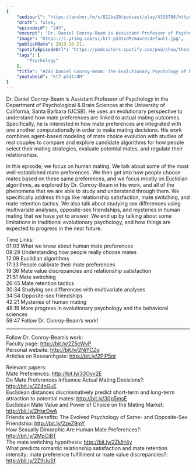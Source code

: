 ```yaml
---
{
	"audiourl": "https://anchor.fm/s/822ba20/podcast/play/4338786/https%3A%2F%2Fd3ctxlq1ktw2nl.cloudfront.net%2Fproduction%2F2019-7-23%2F21594066-44100-2-fdfc851af63f5.m4a",
	"draft": false,
	"episodeid": "245",
	"excerpt": "Dr. Daniel Conroy-Beam is Assistant Professor of Psychology in the Department of Psychological & Brain Sciences at the University of California, Santa Barbara (UCSB). He uses an evolutionary perspective to understand how mate preferences are linked to actual mating outcomes. Specifically, he is interested in how mate preferences are integrated with one another computationally in order to make mating decisions. His work combines agent-based modeling of mate choice evolution with studies of real couples to compare and explore candidate algorithms for how people select their mating strategies, evaluate potential mates, and regulate their relationships.",
	"image": "https://i.ytimg.com/vi/kt7-p53tcdM/maxresdefault.jpg",
	"publishDate": 2019-10-21,
	"spotifyEpisodeUrl": "https://podcasters.spotify.com/pod/show/thedissenter/episodes/245-Daniel-Conroy-Beam-The-Evolutionary-Psychology-of-Mating-e52tl2",
	"tags": [
		"Psychology"
	],
	"title": "#245 Daniel Conroy-Beam: The Evolutionary Psychology of Mating",
	"youtubeid": "kt7-p53tcdM"
}
---
```

Dr. Daniel Conroy-Beam is Assistant Professor of Psychology in the Department of Psychological & Brain Sciences at the University of California, Santa Barbara (UCSB). He uses an evolutionary perspective to understand how mate preferences are linked to actual mating outcomes. Specifically, he is interested in how mate preferences are integrated with one another computationally in order to make mating decisions. His work combines agent-based modeling of mate choice evolution with studies of real couples to compare and explore candidate algorithms for how people select their mating strategies, evaluate potential mates, and regulate their relationships.

In this episode, we focus on human mating. We talk about some of the most well-established mate preferences. We then get into how people choose mates based on these same preferences, and we focus mostly on Euclidian algorithms, as explored by Dr. Conroy-Beam in his work, and all of the phenomena that we are able to study and understand through them. We specifically address things like relationship satisfaction, mate switching, and mate retention tactics. We also talk about studying sex differences using multivariate analyses, opposite-sex friendships, and mysteries in human mating that we have yet to answer. We end up by talking about some limitations in traditional evolutionary psychology, and how things are expected to progress in the near future.

Time Links:  
<time>01:03</time> What we know about human mate preferences  
<time>08:29</time> Understanding how people really choose mates  
<time>12:09</time> Euclidian algorithms  
<time>17:33</time> People calibrate their mate preferences  
<time>19:36</time> Mate value discrepancies and relationship satisfaction  
<time>21:51</time> Mate switching  
<time>26:45</time> Mate retention tactics  
<time>30:34</time> Studying sex differences with multivariate analyses  
<time>34:54</time> Opposite-sex friendships  
<time>42:21</time> Mysteries of human mating  
<time>48:19</time> More progress in evolutionary psychology and the behavioral sciences  
<time>59:47</time> Follow Dr. Conroy-Beam’s work!

---

Follow Dr. Conroy-Beam’s work:  
Faculty page: http://bit.ly/2Z5cWvP  
Personal website: http://bit.ly/2NjYCZq  
Articles on Researchgate: http://bit.ly/2PlP5nt

Relevant papers:  
Mate Preferences: http://bit.ly/33Oyv2E  
Do Mate Preferences Influence Actual Mating Decisions?: http://bit.ly/2Z4nGuE  
Euclidean distances discriminatively predict short-term and long-term attraction to potential mates: http://bit.ly/30p5msE  
Euclidean Mate Value and Power of Choice on the Mating Market: http://bit.ly/2HgrOwA  
Friends with Benefits: The Evolved Psychology of Same- and Opposite-Sex Friendship: http://bit.ly/2zeZ9mY  
How Sexually Dimorphic Are Human Mate Preferences?: http://bit.ly/2MpCjBT  
The mate switching hypothesis: http://bit.ly/2ZklH4y  
What predicts romantic relationship satisfaction and mate retention intensity: mate preference fulfillment or mate value discrepancies?: http://bit.ly/2Z9UuSf
